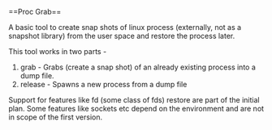 ==Proc Grab==

A basic tool to create snap shots of linux process (externally, not as a snapshot library) from the user space and restore the process later. 

This tool works in two parts -

 1. grab - Grabs (create a snap shot) of an already existing process into a dump file. 
 2. release - Spawns a new process from a dump file

Support for features like fd (some class of fds) restore are part of the initial plan. 
Some features like sockets etc depend on the environment and are not in scope of the first version. 

